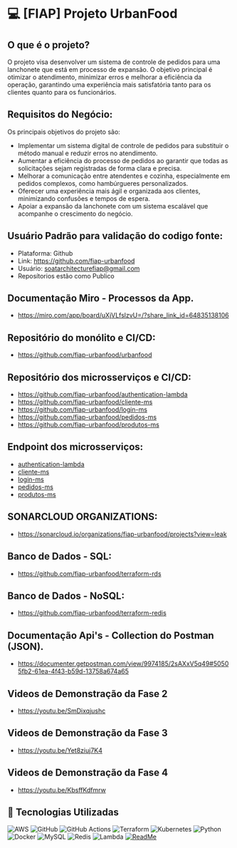 # 💻 [FIAP] Projeto UrbanFood

## O que é o projeto?
O projeto visa desenvolver um sistema de controle de pedidos para uma lanchonete que está em processo de expansão. 
O objetivo principal é otimizar o atendimento, minimizar erros e melhorar a eficiência da operação, garantindo uma experiência mais satisfatória tanto para os clientes quanto para os funcionários.

## Requisitos do Negócio:

Os principais objetivos do projeto são:
 - Implementar um sistema digital de controle de pedidos para substituir o método manual e reduzir erros no atendimento.
 - Aumentar a eficiência do processo de pedidos ao garantir que todas as solicitações sejam registradas de forma clara e precisa.
 - Melhorar a comunicação entre atendentes e cozinha, especialmente em pedidos complexos, como hambúrgueres personalizados.
 - Oferecer uma experiência mais ágil e organizada aos clientes, minimizando confusões e tempos de espera.
 - Apoiar a expansão da lanchonete com um sistema escalável que acompanhe o crescimento do negócio.

## Usuário Padrão para validação do codigo fonte:

 - Plataforma: Github
 - Link: https://github.com/fiap-urbanfood
 - Usuário: soatarchitecturefiap@gmail.com
 - Reposítorios estão como Publico

## Documentação Miro - Processos da App.
 - https://miro.com/app/board/uXjVLfslzvU=/?share_link_id=64835138106

## Repositório do monólito e CI/CD:
 - https://github.com/fiap-urbanfood/urbanfood

## Repositório dos microsserviços e CI/CD:
 - https://github.com/fiap-urbanfood/authentication-lambda
 - https://github.com/fiap-urbanfood/cliente-ms
 - https://github.com/fiap-urbanfood/login-ms
 - https://github.com/fiap-urbanfood/pedidos-ms
 - https://github.com/fiap-urbanfood/produtos-ms

## Endpoint dos microsserviços:
 - [authentication-lambda](https://gs2j4476z0.execute-api.us-east-1.amazonaws.com/Prod/)
 - [cliente-ms](http://ac8bcef640d5543d48f4da1450a15eb2-733787851.us-east-1.elb.amazonaws.com:8000/docs)
 - [login-ms](http://a290354dd0cfd40cbb428316c51cd3ea-2025820054.us-east-1.elb.amazonaws.com:8001/docs)
 - [pedidos-ms](http://a600b9ecd9467470c9ad4af53ee32358-1571761499.us-east-1.elb.amazonaws.com:8002/docs)
 - [produtos-ms](http://a3b77c3214754428da09bcb0f12c4eaf-675154609.us-east-1.elb.amazonaws.com:8003/docs)

## SONARCLOUD ORGANIZATIONS:
 - https://sonarcloud.io/organizations/fiap-urbanfood/projects?view=leak

## Banco de Dados - SQL:
 - https://github.com/fiap-urbanfood/terraform-rds

## Banco de Dados - NoSQL:
 - https://github.com/fiap-urbanfood/terraform-redis

## Documentação Api's - Collection do Postman (JSON). 
 - https://documenter.getpostman.com/view/9974185/2sAXxV5q49#50505fb2-61ea-4f43-b59d-13758a674a65

## Videos de Demonstração da Fase 2
 - https://youtu.be/SmDixqjushc

## Videos de Demonstração da Fase 3
 - https://youtu.be/Yet8ziuj7K4

## Videos de Demonstração da Fase 4
 - https://youtu.be/KbsffKdfmrw

## 📎 Tecnologias Utilizadas

![AWS](https://img.shields.io/badge/AWS-%23FF9900.svg?style=for-the-badge&logo=amazon-aws&logoColor=white)
![GitHub](https://img.shields.io/badge/github-%23121011.svg?style=for-the-badge&logo=github&logoColor=white)
![GitHub Actions](https://img.shields.io/badge/github%20actions-%232671E5.svg?style=for-the-badge&logo=githubactions&logoColor=white)
![Terraform](https://img.shields.io/badge/terraform-%235835CC.svg?style=for-the-badge&logo=terraform&logoColor=white)
![Kubernetes](https://img.shields.io/badge/kubernetes-%23326ce5.svg?style=for-the-badge&logo=kubernetes&logoColor=white)
![Python](https://img.shields.io/badge/python-3670A0?style=for-the-badge&logo=python&logoColor=ffdd54)
![Docker](https://img.shields.io/badge/docker-%230db7ed.svg?style=for-the-badge&logo=docker&logoColor=white)
![MySQL](https://img.shields.io/badge/mysql-4479A1.svg?style=for-the-badge&logo=mysql&logoColor=white)
![Redis](https://img.shields.io/badge/redis-%23DD0031.svg?style=for-the-badge&logo=redis&logoColor=white)
![Lambda](https://img.shields.io/badge/-AWS%20Lambda-FF9900?style=flat-square&logo=AWS%20Lambda&logoColor=white)
[![ReadMe](https://img.shields.io/badge/ReadMe-018EF5?logo=readme&logoColor=white)](#)
